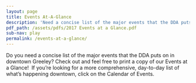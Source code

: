 ```yaml
---
layout: page
title: Events At-A-Glance
description: 'Need a concise list of the major events that the DDA puts on in downtown Greeley? Check out and feel free to print a copy of our Events at a Glance!  If you’re looking for a more comprehensive, day-to-day list of what’s happening downtown, click on the Calendar of Events.'
pdf_path: /assets/pdfs/2017 Events at a Glance.pdf
sub-nav: play
permalink: /events-at-a-glance/
---
```



Do you need a concise list of the major events that the DDA puts on in downtown Greeley? Check out and feel free to print a copy of our Events at a Glance!  If you’re looking for a more comprehensive, day-to-day list of what’s happening downtown, click on the Calendar of Events.